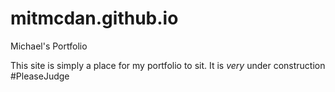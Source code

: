 # mitmcdan.github.io
Michael's Portfolio 

This site is simply a place for my portfolio to sit. It is <i>very</i> under construction #PleaseJudge
